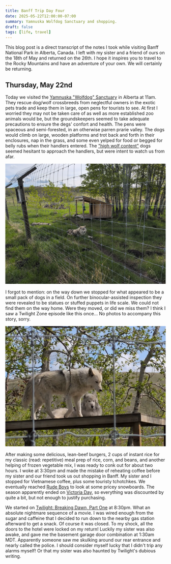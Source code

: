 ```yaml
---
title: Banff Trip Day Four
date: 2025-05-22T12:00:00-07:00
summary: Yamnuska Wolfdog Sanctuary and shopping.
draft: false
tags: [life, travel]
---
```


This blog post is a direct transcript of the notes I took while visiting Banff
National Park in Alberta, Canada. I left with my sister and a friend of ours on
the 18th of May and returned on the 26th. I hope it inspires you to travel to
the Rocky Mountains and have an adventure of your own. We will certainly be
returning.

## Thursday, May 22nd

Today we visited the [Yamnuska "Wolfdog"
Sanctuary](https://www.yamnuskawolfdogsanctuary.com/) in Alberta at 11am. They
rescue dog/wolf crossbreeds from neglectful owners in the exotic pets trade and
keep them in large, open pens for tourists to see. At first I worried they may
not be taken care of as well as more established zoo animals would be, but the
groundskeepers seemed to take adequate precautions to ensure the degs' confort
and health. The pens were spaceous and semi-forested, in an otherwise parren
prarie valley. The dogs would climb on large, wooden platforms and trot back
and forth in their enclosures, nap in the grass, and some even yelped for food
or begged for belly rubs when their handlers entered. The ["high wolf
content"](https://www.wolfdogawareness.com/) dogs seemed hesitant to approach
the handlers, but were intent to watch us from afar.

![Naqqui](naqqui.webp)

I forgot to mention: on the way down we stopped for what appeared to be a small
pack of dogs in a field. On further binocular-assisted inspection they were
revealed to be statues or stuffed puppets in life scale. We could not find them
on the way home. Were they moved, or did we miss them? I think I saw a Twilight
Zone episode like this once... No photos to accompany this story, sorry.

![Mist and Meeka](mist-and-meeka.webp)

After making some delicious, lean-beef burgers, 2 cups of instant rice for my
classic (read: repetitive) meal prep of rice, corn, and beans, and another
helping of frozen vegetable mix, I was ready to conk out for about two hours. I
woke at 3:30pm and made the mistake of reheating coffee before my sister and
our friend took us out shopping in Banff. My sister and I stopped for Vietnamese
coffee, plus some touristy tchotchkes. We eventually reached [Rude
Boys](https://rudeboys.com/products/rude-boys-shop-deck-s25-banff-ave-8-5?_pos=1&_sid=1a8219e9a&_ss=r)
to look at some pricey snowboards. The season apparently ended on [Victoria
Day](https://www.statutoryholidays.com/victoria_day_comments.php), so
everything was discounted by quite a bit, but not enough to justify purchasing.

We started on [Twilight: Breaking Dawn, Part
One](https://www.imdb.com/title/tt1324999/) at 8:30pm. What an absolute
nightmare sequence of a movie. I was wired enough from the sugar and caffeine
that I decided to run down to the nearby gas station afterward to get a snack.
Of course it was closed. To my shock, all the doors to the hotel were locked on
my return! Luckily my sister was also awake, and gave me the basement garage door
combination at 1:30am MDT. Apparently someone saw me skulking around our rear
entrance and nearly called the police. I should consider myself lucky that I
didn't trip any alarms myself! Or that my sister was also haunted by Twilight's
dubious writing.

